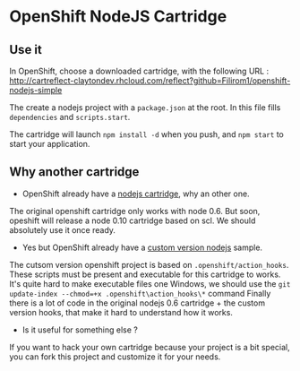 # OpenShift NodeJS Cartridge

## Use it

In OpenShift, choose a downloaded cartridge, with the following URL : http://cartreflect-claytondev.rhcloud.com/reflect?github=Filirom1/openshift-nodejs-simple

The create a nodejs project with a `package.json` at the root.
In this file fills  `dependencies` and `scripts.start`.

The cartridge will launch `npm install -d` when you push, and `npm start` to start your application.

## Why another cartridge

* OpenShift already have a [nodejs cartridge](https://github.com/openshift/origin-server/tree/master/cartridges/openshift-origin-cartridge-nodejs), why an other one.

The original openshift cartridge only works with node 0.6.
But soon, opeshift will release a node 0.10 cartridge based on scl. We should absolutely use it once ready.

* Yes but OpenShift already have a [custom version nodejs](https://github.com/openshift/nodejs-custom-version-openshift) sample.

The cutsom version openshift project is based on `.openshift/action_hooks`. These scripts must be present and executable for this cartridge to works.
It's quite hard to make executable files one Windows, we should use the `git update-index --chmod=+x .openshift\action_hooks\*` command
Finally there is a lot of code in the original nodejs 0.6 cartridge + the custom version hooks, that make it hard to understand how it works.

* Is it useful for something else ?

If you want to hack your own cartridge because your project is a bit special, you can fork this project and customize it for your needs.
